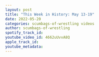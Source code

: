 ```yaml
---
layout: post
title: "This Week in History: May 13-19"
date: 2022-05-20
categories: scumbags-of-wrestling videos
author: scumbags-of-wrestling
spotify_track_id: 
youtube_video_id: 4662uUvvA8Q
apple_track_id: 
youtube_metadata: 
---
```

